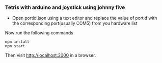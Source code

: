 ### Tetris with arduino and joystick using johnny five

- Open portid.json using a text editor and replace the value of portid with the corresponding port(usually COM5) from you hardware list

Now run the following commands

```
npm install
npm start
```

Then visit <http://localhost:3000> in a browser.
